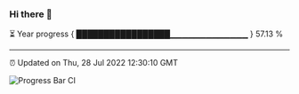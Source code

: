 ### Hi there 👋

⏳ Year progress { █████████████████▁▁▁▁▁▁▁▁▁▁▁▁▁ } 57.13 %

---

⏰ Updated on Thu, 28 Jul 2022 12:30:10 GMT

![Progress Bar CI](https://github.com/liununu/liununu/workflows/Progress%20Bar%20CI/badge.svg)
